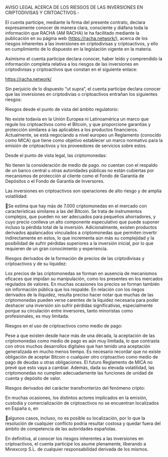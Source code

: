 AVISO LEGAL ACERCA DE LOS RIESGOS DE LAS INVERSIONES
EN CRIPTODIVISAS Y CRITOACTIVOS.-

El  cuenta  participe,  mediante  la  firma  del  presente  contrato,  declara
expresamente  conocer  de  manera  clara,  consciente  y  diáfana  toda  la
información  que  RACHA  (AM  RACHA)  le  ha  facilitado  mediante  la
publicación  en  su  página  web  (https://racha.network/),  acerca  de  los
riesgos inherentes a las inversiones en criptodivisas y criptoactivos, y ello
en cumplimiento de lo dispuesto en la legislación vigente en la materia.

Asimismo el cuenta participe declara conocer, haber leído y comprendido
la  información  completa  relativa  a  los  riesgos  de  las  inversiones  en
criptodivisas y criptoactivos que constan en el siguiente enlace:

https://racha.network/

Sin perjuicio de lo dispuesto “ut supra”, el cuenta participe declara conocer
que las inversiones en criptodivias o criptoactivos entrañan los siguientes
riesgos:

Riesgos desde el punto de vista del ámbito regulatorio:

No existe todavía en la Unión Europea ni Latinoamérica un marco que regule
los  criptoactivos  como  el  Bitcoin,  y  que  proporcione  garantías  y  protección
similares  a  las  aplicables  a  los  productos  financieros.  Actualmente,  se  está
negociando a nivel europeo un Reglamento (conocido como MICA) que tiene
como objetivo establecer un marco normativo para la emisión de criptoactivos
y los proveedores de servicios sobre estos.

Desde el punto de vista legal, las criptomonedas:

No tienen la consideración de medio de pago.
no cuentan con el respaldo de un banco central u otras autoridades públicas no
están  cubiertas  por  mecanismos  de  protección  al  cliente  como  el  Fondo  de
Garantía de Depósitos o el Fondo de Garantía de Inversores.

Las inversiones en criptoactivos son operaciones de alto riesgo y de amplia
volatilidad:

Se  estima  que  hay  más  de  7.000  criptomonedas  en  el  mercado  con
características similares a las del Bitcoin. Se trata de instrumentos complejos,
que pueden no ser adecuados para pequeños ahorradores, y cuyo precio conlleva
un alto componente especulativo que puede suponer incluso la pérdida total de
la inversión.
Adicionalmente,  existen  productos  derivados  apalancados  vinculados  a
criptomonedas que permiten invertir indirectamente en estos, lo que incrementa
aún  más  su  complejidad  y  la  posibilidad  de  sufrir  pérdidas  superiores  a  la
inversión inicial, por lo que requieren de un gran conocimiento y experiencia.

Riesgos  derivados  de  la  formación  de  precios  de  las  criptodivisas
y criptoactivos y de su liquidez:

Los  precios  de  las  criptomonedas  se  forman  en  ausencia  de  mecanismos
eficaces  que  impidan  su  manipulación,  como  los  presentes  en  los  mercados
regulados de valores. En muchas ocasiones los precios se forman también sin
información pública que los respalde.
En relación con los riegos derivados de la iliquidez, resulta preciso hacer notar
que muchas de las criptomonedas pueden verse carentes de la liquidez necesaria
para  poder  deshacer  una
inversión  sin  sufrir  pérdidas  significativas,
especialmente  porque  su  circulación  entre  inversores,  tanto  minoristas  como
profesionales, es muy limitada.

Riesgos en el uso de criptoactivos como medio de pago:

Pese  a  que  existen  desde  hace  más  de  una  década,  la  aceptación  de  las
criptomonedas como medio de pago es aún muy limitada, lo que contrasta con
otros muchos desarrollos digitales que han tenido una aceptación generalizada
en  mucho  menos  tiempo.  Es  necesario  recordar  que  no  existe  obligación  de
aceptar Bitcoin o cualquier otro criptoactivo como medio de pago de deudas u
otras obligaciones. El futuro Reglamento de MICA no prevé que esto vaya a
cambiar.
Además,  dada  su  elevada  volatilidad,  las  criptomonedas  no  cumplen
adecuadamente las funciones de unidad de cuenta y depósito de valor.

Riesgos derivados del carácter transfronterizo del fenómeno cripto:

En muchas ocasiones, los distintos actores implicados en la emisión, custodia y
comercialización de criptoactivos no se encuentran localizados en España o, en

algunos casos, incluso, no es posible su localización, por lo que la resolución
de  cualquier  conflicto  podría  resultar  costosa  y  quedar  fuera  del  ámbito  de
competencia de las autoridades españolas.

En  definitiva,  al  conocer  los  riesgos  inherentes  a  las  inversiones  en
criptoactivos,  el  cuenta  participe  los  asume  plenamente,  liberando  a
Minexcorp S.L. de cualquier responsabilidad derivada de los mismos.